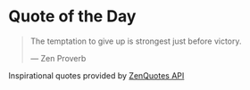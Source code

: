 # Quote of the Day

<!-- QUOTE_START -->
> The temptation to give up is strongest just before victory.
>
> — Zen Proverb

Inspirational quotes provided by <a href="https://zenquotes.io/" target="_blank">ZenQuotes API</a>
<!-- QUOTE_END -->